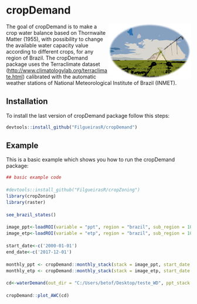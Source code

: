 # cropDemand

<div class="fluid-row" id="header">
    <img src='/www/CropDemand_figure.png' height='150' width='auto' align='right'>


<!-- badges: start -->
<!-- badges: end -->

The goal of cropDemand is to make a crop water balance based on Thornwaite Matter (1955),  with possibility to change the available water capacity value according to different crops, for any region of Brazil. The cropDemand package uses the Terraclimate dataset (http://www.climatologylab.org/terraclimate.html) calibrated with the automatic weather stations of National Meteorological Institute of Brazil (INMET).


## Installation

To install the last version of cropDemand package follow this steps:

``` r
devtools::install_github("FilgueirasR/cropDemand")

```

## Example

This is a basic example which shows you how to run the cropDemand package:

``` r
## basic example code

#devtools::install_github("FilgueirasR/cropZoning")
library(cropZoning)
library(raster)

see_brazil_states()

image_ppt<-loadROI(variable = "ppt", region = "brazil", sub_region = 10) # sub_region = Rio Grande do Norte
image_etp<-loadROI(variable = "etp", region = "brazil", sub_region = 10) # sub_region = Rio Grande do Norte

start_date<-c('2000-01-01')
end_date<-c('2017-12-01')

monthly_ppt <- cropDemand::monthly_stack(stack = image_ppt, start_date = start_date, end_date = end_date)
monthly_etp <- cropDemand::monthly_stack(stack = image_etp, start_date = start_date, end_date = end_date)

cd<-waterDemand(out_dir = "C:/Users/betof/Desktop/teste_WD", ppt_stack = monthly_ppt , etp_stack = monthly_etp, AWC = 100)

cropDemand::plot_AWC(cd)


```

